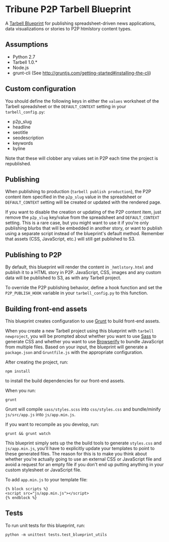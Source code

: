 Tribune P2P Tarbell Blueprint
=============================

A [Tarbell Blueprint](http://tarbell.readthedocs.org/en/latest/build.html#understanding-tarbell-blueprints) for publishing spreadsheet-driven news applications, data visualizations or stories to P2P htmlstory content types.

Assumptions
-----------

* Python 2.7
* Tarbell 1.0.\*
* Node.js
* grunt-cli (See http://gruntjs.com/getting-started#installing-the-cli)

Custom configuration
--------------------

You should define the following keys in either the `values` worksheet of the Tarbell spreadsheet or the `DEFAULT_CONTEXT` setting in your `tarbell_config.py`:

* p2p\_slug
* headline 
* seotitle
* seodescription
* keywords
* byline

Note that these will clobber any values set in P2P each time the project is republished.  

Publishing
----------

When publishing to production (`tarbell publish production`), the P2P content item specified in the `p2p_slug` value in the spreadsheet or `DEFAULT_CONTEXT` setting will be created or updated with the rendered page.

If you want to disable the creation or updating of the P2P content item, just remove the `p2p_slug` key/value from the spreadsheet and `DEFAULT_CONTEXT` setting.  This is a rare case, but you might want to use it if you're only publishing blurbs that will be embedded in another story, or want to publish using a separate script instead of the blueprint's default method.  Remember that assets (CSS, JavaScript, etc.) will still get published to S3.

Publishing to P2P
-----------------

By default, this blueprint will render the content in `_hmtlstory.html` and publish it to a HTML story in P2P.  JavaScript, CSS, images and any custom data will be published to S3, as with any Tarbell project.

To override the P2P publishing behavior, define a hook function and set the `P2P_PUBLISH_HOOK` variable in your `tarbell_config.py` to this function.


Building front-end assets
-------------------------

This blueprint creates configuration to use [Grunt](http://gruntjs.com/) to build front-end assets.

When you create a new Tarbell project using this blueprint with `tarbell newproject`, you will be prompted about whether you want to use [Sass](http://sass-lang.com/) to generate CSS and whether you want to use  [Browserify](http://browserify.org/) to bundle JavaScript from multiple files.  Based on your input, the blueprint will generate a `package.json` and `Gruntfile.js` with the appropriate configuration.

After creating the project, run:

    npm install

to install the build dependencies for our front-end assets.

When you run:

    grunt

Grunt will compile `sass/styles.scss` into `css/styles.css` and bundle/minify `js/src/app.js` into `js/app.min.js`.

If you want to recompile as you develop, run:

    grunt && grunt watch

This blueprint simply sets up the the build tools to generate `styles.css` and `js/app.min.js`, you'll have to explicitly update your templates to point to these generated files.  The reason for this is to make you think about whether you're actually going to use an external CSS or JavaScript file and avoid a request for an empty file if you don't end up putting anything in your custom stylesheet or JavaScript file.

To add `app.min.js` to your template file:

    {% block scripts %}
    <script src="js/app.min.js"></script>
    {% endblock %}

Tests
-----

To run unit tests for this blueprint, run:

    python -m unittest tests.test_blueprint_utils

